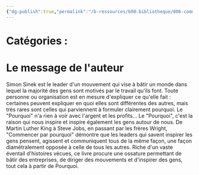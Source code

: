 ```yaml
---
{"dg-publish":true,"permalink":"/b-ressources/b00-bibliotheque/006-commencer-par-pourquoi-simon-sinek/","title":"Commencer par pourquoi","tags":["📓Book"],"noteIcon":""}
---
```



# Catégories : 


# Le message de l'auteur
Simon Sinek est le leader d'un mouvement qui vise à bâtir un monde dans lequel la majorité des gens sont motivés par le travail qu'ils font. Toute personne ou organisation est en mesure d'expliquer ce qu'elle fait : certaines peuvent expliquer en quoi elles sont différentes des autres, mais très rares sont celles qui parviennent à formuler clairement pourquoi. Le "Pourquoi" n'a rien à voir avec l'argent et les profits... Le "Pourquoi", c'est la raison qui nous inspire et inspire également les gens autour de nous. De Martin Luther King à Steve Jobs, en passant par les frères Wright, "Commencer par pourquoi" démontre que les leaders qui savent inspirer les gens pensent, agissent et communiquent tous de la même façon, une façon diamétralement opposée à celle de tous les autres. Riche d'un vaste éventail d'histoires vécues, ce livre procure une ossature permettant de bâtir des entreprises, de diriger des mouvements et d'inspirer des gens, tout cela à partir de Pourquoi.